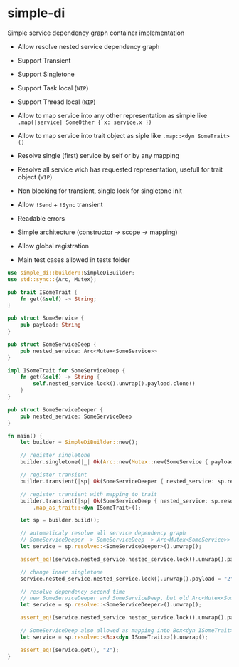 # simple-di

Simple service dependency graph container implementation

- Allow resolve nested service dependency graph

- Support Transient
- Support Singletone
- Support Task local (`WIP`)
- Support Thread local (`WIP`)

- Allow to map service into any other representation as simple like `.map(|service| SomeOther { x: service.x })`
- Allow to map service into trait object as siple like `.map::<dyn SomeTrait>()`

- Resolve single (first) service by self or by any mapping
- Resolve all service wich has requested representation, usefull for trait object (`WIP`)

- Non blocking for transient, single lock for singletone init

- Allow `!Send` + `!Sync` transient

- Readable errors
- Simple architecture (constructor -> scope -> mapping)

- Allow global registration

- Main test cases allowed in tests folder

```rust
use simple_di::builder::SimpleDiBuilder;
use std::sync::{Arc, Mutex};

pub trait ISomeTrait {
    fn get(&self) -> String;
}

pub struct SomeService {
    pub payload: String
}

pub struct SomeServiceDeep {
    pub nested_service: Arc<Mutex<SomeService>>
}

impl ISomeTrait for SomeServiceDeep {
    fn get(&self) -> String {
        self.nested_service.lock().unwrap().payload.clone()
    }
}

pub struct SomeServiceDeeper {
    pub nested_service: SomeServiceDeep
}

fn main() {   
    let builder = SimpleDiBuilder::new();

    // register singletone
    builder.singletone(|_| Ok(Arc::new(Mutex::new(SomeService { payload: "1".to_string() }))));

    // register transient
    builder.transient(|sp| Ok(SomeServiceDeeper { nested_service: sp.resolve()? }));

    // register transient with mapping to trait
    builder.transient(|sp| Ok(SomeServiceDeep { nested_service: sp.resolve()? }))
        .map_as_trait::<dyn ISomeTrait>();

    let sp = builder.build();

    // automaticaly resolve all service dependency graph
    // SomeServiceDeeper -> SomeServiceDeep -> Arc<Mutex<SomeService>>
    let service = sp.resolve::<SomeServiceDeeper>().unwrap();

    assert_eq!(service.nested_service.nested_service.lock().unwrap().payload, "1");

    // change inner singletone
    service.nested_service.nested_service.lock().unwrap().payload = "2".to_string();

    // resolve dependency second time
    // new SomeServiceDeeper and SomeServiceDeep, but old Arc<Mutex<SomeService>>
    let service = sp.resolve::<SomeServiceDeeper>().unwrap();

    assert_eq!(service.nested_service.nested_service.lock().unwrap().payload, "2");

    // SomeServiceDeep also allowed as mapping into Box<dyn ISomeTrait>
    let service = sp.resolve::<Box<dyn ISomeTrait>>().unwrap();

    assert_eq!(service.get(), "2");
}
```
